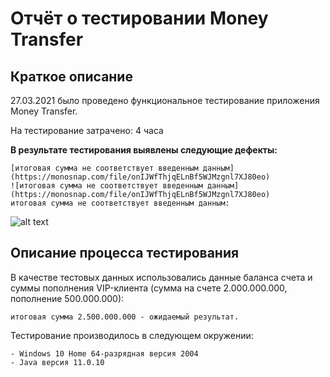# Отчёт о тестировании Money Transfer
## Краткое описание

27.03.2021 было проведено функциональное тестирование приложения Money Transfer.

На тестирование затрачено: 4 часа

**В результате тестирования выявлены следующие дефекты:**

    [итоговая сумма не соответствует введенным данным](https://monosnap.com/file/onIJWfThjqELnBf5WJMzgnl7XJ80eo)
    ![итоговая сумма не соответствует введенным данным](https://monosnap.com/file/onIJWfThjqELnBf5WJMzgnl7XJ80eo)
    итоговая сумма не соответствует введенным данным: 
![alt text](https://monosnap.com/file/onIJWfThjqELnBf5WJMzgnl7XJ80eo "Sum")

## Описание процесса тестирования

В качестве тестовых данных использовались данные баланса счета и суммы пополнения VIP-клиента (сумма на счете 2.000.000.000, пополнение 500.000.000):

    итоговая сумма 2.500.000.000 - ожидаемый результат.

Тестирование производилось в следующем окружении:

    - Windows 10 Home 64-разрядная версия 2004 
    - Java версия 11.0.10